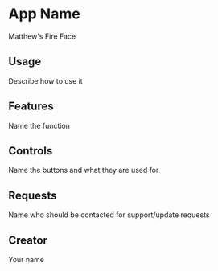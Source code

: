 # App Name

Matthew's Fire Face

## Usage

Describe how to use it

## Features

Name the function

## Controls

Name the buttons and what they are used for

## Requests

Name who should be contacted for support/update requests

## Creator

Your name
